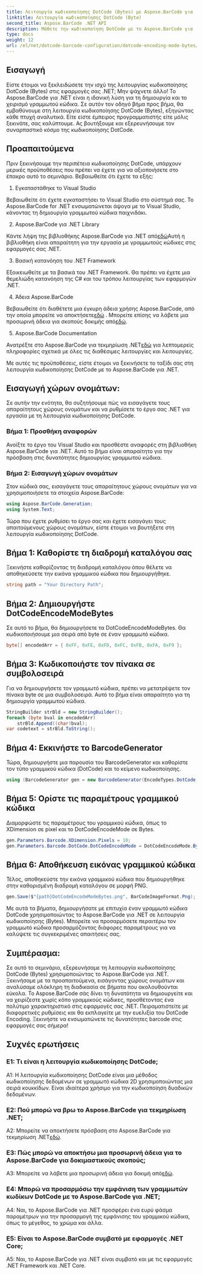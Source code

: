 ```yaml
---
title: Λειτουργία κωδικοποίησης DotCode (Bytes) με Aspose.BarCode για .NET
linktitle: Λειτουργία κωδικοποίησης DotCode (Byte)
second_title: Aspose.BarCode .NET API
description: Μάθετε την κωδικοποίηση DotCode με το Aspose.BarCode για .NET Βήμα προς βήμα οδηγό για τη δημιουργία γραμμωτού κωδίκων.
type: docs
weight: 12
url: /el/net/dotcode-barcode-configuration/dotcode-encoding-mode-bytes/
---
```

## Εισαγωγή

Είστε έτοιμοι να ξεκλειδώσετε την ισχύ της λειτουργίας κωδικοποίησης DotCode (Bytes) στις εφαρμογές σας .NET; Μην ψάχνετε άλλο! Το Aspose.BarCode για .NET είναι η ιδανική λύση για τη δημιουργία και το χειρισμό γραμμωτού κώδικα. Σε αυτόν τον οδηγό βήμα προς βήμα, θα εμβαθύνουμε στη λειτουργία κωδικοποίησης DotCode (Bytes), εξηγώντας κάθε πτυχή αναλυτικά. Είτε είστε έμπειρος προγραμματιστής είτε μόλις ξεκινάτε, σας καλύπτουμε. Ας βουτήξουμε και εξερευνήσουμε τον συναρπαστικό κόσμο της κωδικοποίησης DotCode.

## Προαπαιτούμενα

Πριν ξεκινήσουμε την περιπέτεια κωδικοποίησης DotCode, υπάρχουν μερικές προϋποθέσεις που πρέπει να έχετε για να αξιοποιήσετε στο έπακρο αυτό το σεμινάριο. Βεβαιωθείτε ότι έχετε τα εξής:

1. Εγκαταστάθηκε το Visual Studio

Βεβαιωθείτε ότι έχετε εγκαταστήσει το Visual Studio στο σύστημά σας. Το Aspose.BarCode for .NET ενσωματώνεται άψογα με το Visual Studio, κάνοντας τη δημιουργία γραμμωτού κώδικα παιχνιδάκι.

2. Aspose.BarCode για .NET Library

 Κάντε λήψη της βιβλιοθήκης Aspose.BarCode για .NET από[εδώ](https://releases.aspose.com/barcode/net/)Αυτή η βιβλιοθήκη είναι απαραίτητη για την εργασία με γραμμωτούς κώδικες στις εφαρμογές σας .NET.

3. Βασική κατανόηση του .NET Framework

Εξοικειωθείτε με τα βασικά του .NET Framework. Θα πρέπει να έχετε μια θεμελιώδη κατανόηση της C# και του τρόπου λειτουργίας των εφαρμογών .NET.

4. Άδεια Aspose.BarCode

 Βεβαιωθείτε ότι διαθέτετε μια έγκυρη άδεια χρήσης Aspose.BarCode, από την οποία μπορείτε να αποκτήσετε[εδώ](https://purchase.aspose.com/buy) . Μπορείτε επίσης να λάβετε μια προσωρινή άδεια για σκοπούς δοκιμής από[εδώ](https://purchase.aspose.com/temporary-license/).

5. Aspose.BarCode Documentation

 Ανατρέξτε στο Aspose.BarCode για τεκμηρίωση .NET[εδώ](https://reference.aspose.com/barcode/net/) για λεπτομερείς πληροφορίες σχετικά με όλες τις διαθέσιμες λειτουργίες και λειτουργίες.

Με αυτές τις προϋποθέσεις, είστε έτοιμοι να ξεκινήσετε το ταξίδι σας στη λειτουργία κωδικοποίησης DotCode με το Aspose.BarCode για .NET.

## Εισαγωγή χώρων ονομάτων:

Σε αυτήν την ενότητα, θα συζητήσουμε πώς να εισαγάγετε τους απαραίτητους χώρους ονομάτων και να ρυθμίσετε το έργο σας .NET για εργασία με τη λειτουργία κωδικοποίησης DotCode. 

### Βήμα 1: Προσθήκη αναφορών

Ανοίξτε το έργο του Visual Studio και προσθέστε αναφορές στη βιβλιοθήκη Aspose.BarCode για .NET. Αυτό το βήμα είναι απαραίτητο για την πρόσβαση στις δυνατότητες δημιουργίας γραμμωτού κώδικα.

### Βήμα 2: Εισαγωγή χώρων ονομάτων

Στον κώδικά σας, εισαγάγετε τους απαραίτητους χώρους ονομάτων για να χρησιμοποιήσετε τα στοιχεία Aspose.BarCode:

```csharp
using Aspose.BarCode.Generation;
using System.Text;
```

Τώρα που έχετε ρυθμίσει το έργο σας και έχετε εισαγάγει τους απαιτούμενους χώρους ονομάτων, είστε έτοιμοι να βουτήξετε στη λειτουργία κωδικοποίησης DotCode.

## Βήμα 1: Καθορίστε τη διαδρομή καταλόγου σας

Ξεκινήστε καθορίζοντας τη διαδρομή καταλόγου όπου θέλετε να αποθηκεύσετε την εικόνα γραμμικού κώδικα που δημιουργήθηκε.

```csharp
string path = "Your Directory Path";
```

## Βήμα 2: Δημιουργήστε DotCodeEncodeModeBytes

Σε αυτό το βήμα, θα δημιουργήσετε τα DotCodeEncodeModeBytes. Θα κωδικοποιήσουμε μια σειρά από byte σε έναν γραμμωτό κώδικα.

```csharp
byte[] encodedArr = { 0xFF, 0xFE, 0xFD, 0xFC, 0xFB, 0xFA, 0xF9 };
```

## Βήμα 3: Κωδικοποιήστε τον πίνακα σε συμβολοσειρά

Για να δημιουργήσετε τον γραμμωτό κώδικα, πρέπει να μετατρέψετε τον πίνακα byte σε μια συμβολοσειρά. Αυτό το βήμα είναι απαραίτητο για τη δημιουργία γραμμωτού κώδικα.

```csharp
StringBuilder strBld = new StringBuilder();
foreach (byte bval in encodedArr)
    strBld.Append((char)bval);
var codetext = strBld.ToString();
```

## Βήμα 4: Εκκινήστε το BarcodeGenerator

Τώρα, δημιουργήστε μια παρουσία του BarcodeGenerator και καθορίστε τον τύπο γραμμικού κώδικα (DotCode) και το κείμενο κωδικοποίησης.

```csharp
using (BarcodeGenerator gen = new BarcodeGenerator(EncodeTypes.DotCode, codetext))
```

## Βήμα 5: Ορίστε τις παραμέτρους γραμμικού κώδικα

Διαμορφώστε τις παραμέτρους του γραμμικού κώδικα, όπως το XDimension σε pixel και το DotCodeEncodeMode σε Bytes.

```csharp
gen.Parameters.Barcode.XDimension.Pixels = 10;
gen.Parameters.Barcode.DotCode.DotCodeEncodeMode = DotCodeEncodeMode.Bytes;
```

## Βήμα 6: Αποθήκευση εικόνας γραμμικού κώδικα

Τέλος, αποθηκεύστε την εικόνα γραμμικού κώδικα που δημιουργήθηκε στην καθορισμένη διαδρομή καταλόγου σε μορφή PNG.

```csharp
gen.Save($"{path}DotCodeEncodeModeBytes.png", BarCodeImageFormat.Png);
```

Με αυτά τα βήματα, δημιουργήσατε με επιτυχία έναν γραμμωτό κώδικα DotCode χρησιμοποιώντας το Aspose.BarCode για .NET σε λειτουργία κωδικοποίησης (Bytes). Μπορείτε να προσαρμόσετε περαιτέρω τον γραμμωτό κώδικα προσαρμόζοντας διάφορες παραμέτρους για να καλύψετε τις συγκεκριμένες απαιτήσεις σας.

## Συμπέρασμα:

Σε αυτό το σεμινάριο, εξερευνήσαμε τη λειτουργία κωδικοποίησης DotCode (Bytes) χρησιμοποιώντας το Aspose.BarCode για .NET. Ξεκινήσαμε με τα προαπαιτούμενα, εισάγοντας χώρους ονομάτων και αναλύσαμε ολόκληρη τη διαδικασία σε βήματα που ακολουθούνται εύκολα. Το Aspose.BarCode σάς δίνει τη δυνατότητα να δημιουργείτε και να χειρίζεστε χωρίς κόπο γραμμικούς κώδικες, προσθέτοντας ένα πολύτιμο χαρακτηριστικό στις εφαρμογές σας .NET. Πειραματιστείτε με διαφορετικές ρυθμίσεις και θα εκπλαγείτε με την ευελιξία του DotCode Encoding. Ξεκινήστε να ενσωματώνετε τις δυνατότητες barcode στις εφαρμογές σας σήμερα!

## Συχνές ερωτήσεις

### Ε1: Τι είναι η λειτουργία κωδικοποίησης DotCode;

A1: Η λειτουργία κωδικοποίησης DotCode είναι μια μέθοδος κωδικοποίησης δεδομένων σε γραμμωτό κώδικα 2D χρησιμοποιώντας μια σειρά κουκκίδων. Είναι ιδιαίτερα χρήσιμο για την κωδικοποίηση δυαδικών δεδομένων.

### Ε2: Πού μπορώ να βρω το Aspose.BarCode για τεκμηρίωση .NET;

 A2: Μπορείτε να αποκτήσετε πρόσβαση στο Aspose.BarCode για τεκμηρίωση .NET[εδώ](https://reference.aspose.com/barcode/net/).

### Ε3: Πώς μπορώ να αποκτήσω μια προσωρινή άδεια για το Aspose.BarCode για δοκιμαστικούς σκοπούς;

 A3: Μπορείτε να λάβετε μια προσωρινή άδεια για δοκιμή από[εδώ](https://purchase.aspose.com/temporary-license/).

### Ε4: Μπορώ να προσαρμόσω την εμφάνιση των γραμμωτών κωδίκων DotCode με το Aspose.BarCode για .NET;

A4: Ναι, το Aspose.BarCode για .NET προσφέρει ένα ευρύ φάσμα παραμέτρων για την προσαρμογή της εμφάνισης του γραμμικού κώδικα, όπως το μέγεθος, το χρώμα και άλλα.

### Ε5: Είναι το Aspose.BarCode συμβατό με εφαρμογές .NET Core;

A5: Ναι, το Aspose.BarCode για .NET είναι συμβατό και με τις εφαρμογές .NET Framework και .NET Core.